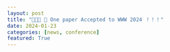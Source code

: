 ```yaml
---
layout: post
title: "🎉🎉🎉 📢 One paper Accepted to WWW 2024 ！！！"
date: 2024-01-23
categories: [news, conference]
featured: True
---
```


